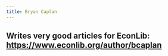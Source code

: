 ```yaml
---
title: Bryan Caplan
---
```


## Writes very good articles for EconLib: https://www.econlib.org/author/bcaplan
